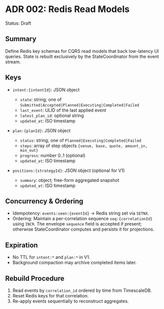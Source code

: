 # ADR 002: Redis Read Models

Status: Draft

## Summary

Define Redis key schemas for CQRS read models that back low-latency UI queries. State is rebuilt exclusively by the StateCoordinator from the event stream.

## Keys

- `intent:{intentId}`: JSON object
  - `state`: string; one of `Submitted|Accepted|Planned|Executing|Completed|Failed`
  - `last_event`: ULID of the last applied event
  - `latest_plan_id`: optional string
  - `updated_at`: ISO timestamp

- `plan:{planId}`: JSON object
  - `status`: string; one of `Planned|Executing|Completed|Failed`
  - `steps`: array of step objects `{venue, base, quote, amount_in, min_out}`
  - `progress`: number 0..1 (optional)
  - `updated_at`: ISO timestamp

- `positions:{strategyId}`: JSON object (optional for V1)
  - `summary`: object; free-form aggregated snapshot
  - `updated_at`: ISO timestamp

## Concurrency & Ordering

- Idempotency: `events:seen:{eventId}` → Redis string set via `SETNX`.
- Ordering: Maintain a per-correlation sequence `seq:{correlationId}` using `INCR`. The envelope `sequence` field is accepted if present; otherwise StateCoordinator computes and persists it for projections.

## Expiration

- No TTL for `intent:*` and `plan:*` in V1.
- Background compaction may archive completed items later.

## Rebuild Procedure

1. Read events by `correlation_id` ordered by time from TimescaleDB.
2. Reset Redis keys for that correlation.
3. Re-apply events sequentially to reconstruct aggregates.

